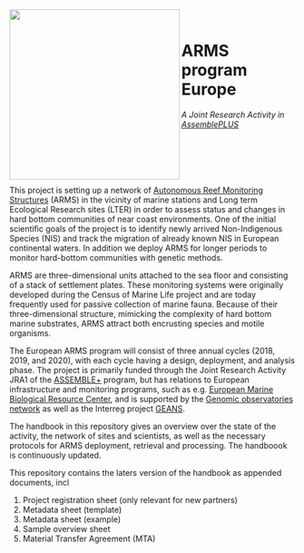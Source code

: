 <img src="https://i.ibb.co/vJkcqHV/2018-ARMS-Spikarna-in-situ-2018-11-07-B2.jpg"  width="300" align="left">
<br/>

# ARMS program Europe
*A Joint Research Activity in [AssemblePLUS](http://assembleplus.eu)*
<br/><br/><br/><br/><br/><br/>

This project is setting up a network of [Autonomous Reef Monitoring Structures](http://arms.biocodellc.com/) (ARMS) in the vicinity of marine stations and Long term Ecological Research sites (LTER) in order to assess status and changes in hard bottom communities of near coast environments. One of the initial scientific goals of the project is to identify newly arrived Non-Indigenous Species (NIS) and track the migration of already known NIS in European continental waters. In addition we deploy ARMS for longer periods to monitor hard-bottom communities with genetic methods. 

ARMS are three-dimensional units attached to the sea floor and consisting of a stack of settlement plates. These monitoring systems were originally developed during the Census of Marine Life project and are today frequently used for passive collection of marine fauna. Because of their three-dimensional structure, mimicking the complexity of hard bottom marine substrates, ARMS attract both encrusting species and motile organisms. 

The European ARMS program will consist of three annual cycles (2018, 2019, and 2020), with each cycle having a design, deployment, and analysis phase. The project is primarily funded through the Joint Research Activity JRA1 of the [ASSEMBLE+](http://assembleplus.eu) program, but has relations to European infrastructure and monitoring programs, such as e.g. [European Marine Biological Resource Center](http://www.embrc.eu/), and is supported by the [Genomic observatories network](http://genomicobservatories.org/) as well as the Interreg project [GEANS](https://northsearegion.eu/geans/). 

The handbook in this repository gives an overview over the state of the activity, the network of sites and scientists, as well as the necessary protocols for ARMS deployment, retrieval and processing. The handboook is continuously updated.

This repository contains the laters version of the handbook as appended documents, incl
1.	Project registration sheet (only relevant for new partners)
2.	Metadata sheet (template) 
3.	Metadata sheet (example)
4.	Sample overview sheet
5.	Material Transfer Agreement (MTA)
